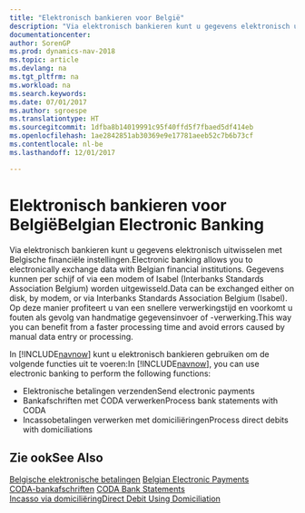 ```yaml
---
title: "Elektronisch bankieren voor België"
description: "Via elektronisch bankieren kunt u gegevens elektronisch uitwisselen met Belgische financiële instellingen. Gegevens kunnen per schijf of via een modem of Isabel (Interbanks Standards Association Belgium) worden uitgewisseld. Op deze manier profiteert u van een snellere verwerkingstijd en voorkomt u fouten als gevolg van handmatige gegevensinvoer of -verwerking."
documentationcenter: 
author: SorenGP
ms.prod: dynamics-nav-2018
ms.topic: article
ms.devlang: na
ms.tgt_pltfrm: na
ms.workload: na
ms.search.keywords: 
ms.date: 07/01/2017
ms.author: sgroespe
ms.translationtype: HT
ms.sourcegitcommit: 1dfba8b14019991c95f40ffd5f7fbaed5df414eb
ms.openlocfilehash: 1ae2842851ab30369e9e17781aeeb52c7b6b73cf
ms.contentlocale: nl-be
ms.lasthandoff: 12/01/2017

---
```

# <a name="belgian-electronic-banking"></a><span data-ttu-id="669bc-105">Elektronisch bankieren voor België</span><span class="sxs-lookup"><span data-stu-id="669bc-105">Belgian Electronic Banking</span></span>
<span data-ttu-id="669bc-106">Via elektronisch bankieren kunt u gegevens elektronisch uitwisselen met Belgische financiële instellingen.</span><span class="sxs-lookup"><span data-stu-id="669bc-106">Electronic banking allows you to electronically exchange data with Belgian financial institutions.</span></span> <span data-ttu-id="669bc-107">Gegevens kunnen per schijf of via een modem of Isabel (Interbanks Standards Association Belgium) worden uitgewisseld.</span><span class="sxs-lookup"><span data-stu-id="669bc-107">Data can be exchanged either on disk, by modem, or via Interbanks Standards Association Belgium (Isabel).</span></span> <span data-ttu-id="669bc-108">Op deze manier profiteert u van een snellere verwerkingstijd en voorkomt u fouten als gevolg van handmatige gegevensinvoer of -verwerking.</span><span class="sxs-lookup"><span data-stu-id="669bc-108">This way you can benefit from a faster processing time and avoid errors caused by manual data entry or processing.</span></span>  

<span data-ttu-id="669bc-109">In [!INCLUDE[navnow](../../includes/navnow_md.md)] kunt u elektronisch bankieren gebruiken om de volgende functies uit te voeren:</span><span class="sxs-lookup"><span data-stu-id="669bc-109">In [!INCLUDE[navnow](../../includes/navnow_md.md)], you can use electronic banking to perform the following functions:</span></span>  

- <span data-ttu-id="669bc-110">Elektronische betalingen verzenden</span><span class="sxs-lookup"><span data-stu-id="669bc-110">Send electronic payments</span></span>  
- <span data-ttu-id="669bc-111">Bankafschriften met CODA verwerken</span><span class="sxs-lookup"><span data-stu-id="669bc-111">Process bank statements with CODA</span></span>  
- <span data-ttu-id="669bc-112">Incassobetalingen verwerken met domiciliëringen</span><span class="sxs-lookup"><span data-stu-id="669bc-112">Process direct debits with domiciliations</span></span>  

## <a name="see-also"></a><span data-ttu-id="669bc-113">Zie ook</span><span class="sxs-lookup"><span data-stu-id="669bc-113">See Also</span></span>  
 <span data-ttu-id="669bc-114">[Belgische elektronische betalingen](belgian-electronic-payments.md) </span><span class="sxs-lookup"><span data-stu-id="669bc-114">[Belgian Electronic Payments](belgian-electronic-payments.md) </span></span>  
 <span data-ttu-id="669bc-115">[CODA-bankafschriften](coda-bank-statements.md) </span><span class="sxs-lookup"><span data-stu-id="669bc-115">[CODA Bank Statements](coda-bank-statements.md) </span></span>  
 [<span data-ttu-id="669bc-116">Incasso via domiciliëring</span><span class="sxs-lookup"><span data-stu-id="669bc-116">Direct Debit Using Domiciliation</span></span>](direct-debit-using-domiciliation.md)

